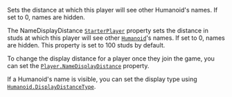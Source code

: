 Sets the distance at which this player will see other Humanoid's names. If
set to 0, names are hidden.

The NameDisplayDistance [`StarterPlayer`](https://create.roblox.com/docs/reference/engine/classes/StarterPlayer) property sets the distance
in studs at which this player will see other [`Humanoid`](https://create.roblox.com/docs/reference/engine/classes/Humanoid)'s names. If
set to 0, names are hidden. This property is set to 100 studs by default.

To change the display distance for a player once they join the game, you
can set the [`Player.NameDisplayDistance`](https://create.roblox.com/docs/reference/engine/classes/Player#NameDisplayDistance) property.

If a Humanoid's name is visible, you can set the display type using
[`Humanoid.DisplayDistanceType`](https://create.roblox.com/docs/reference/engine/classes/Humanoid#DisplayDistanceType).